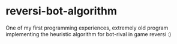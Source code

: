 # reversi-bot-algorithm

One of my first programming experiences, extremely old program implementing the heuristic algorithm for bot-rival in game reversi :) 
